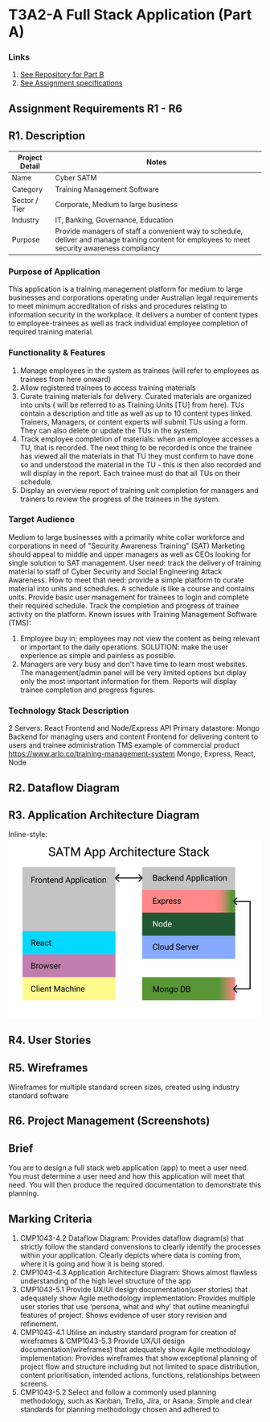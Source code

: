 # T3A2-A Full Stack Application (Part A)
### Links
1. [See Repository for Part B](https://github.com/kayshcache/t4a2-b-fullstack-app)
2. [See Assignment specifications]()
## Assignment Requirements R1 - R6
## R1. Description
Project Detail | Notes
--- | ---
Name | Cyber SATM
Category | Training Management Software
Sector / Tier | Corporate, Medium to large business
Industry | IT, Banking, Governance, Education
Purpose | Provide managers of staff a convenient way to schedule, deliver and manage training content for employees to meet security awareness compliancy
### Purpose of Application
This application is a training management platform for medium to large businesses and corporations operating under Australian legal requirements to meet minimum accreditation of risks and procedures relating to information security in the workplace. It delivers a number of content types to employee-trainees as well as track individual employee completion of required training material.
### Functionality & Features
1. Manage employees in the system as trainees (will refer to employees as trainees from here onward)
2. Allow registered trainees to access training materials
3. Curate training materials for delivery. Curated materials are organized into units ( will be referred to as Training Units [TU] from here). TUs contain a description and title as well as up to 10 content types linked. Trainers, Managers, or content experts will submit TUs using a form. They can also delete or update the TUs in the system.
4. Track employee completion of materials: when an employee accesses a TU, that is recorded. The next thing to be recorded is once the trainee has viewed all the materials in that TU they must confirm to have done so and understood the material in the TU - this is then also recorded and will display in the report. Each trainee must do that all TUs on their schedule.
5. Display an overview report of training unit completion for managers and trainers to review the progress of the trainees in the system.
### Target Audience
Medium to large businesses with a primarily white collar workforce and corporations in need of "Security Awareness Training" (SAT)
Marketing should appeal to middle and upper managers as well as CEOs looking for single solution to SAT management.
User need: track the delivery of training material to staff of Cyber Security and Social Engineering Attack Awareness.
How to meet that need: provide a simple platform to curate material into units and schedules. A schedule is like a course and contains units. Provide basic user management for trainees to login and complete their required schedule. Track the completion and progress of trainee activity on the platform.
Known issues with Training Management Software (TMS): 
1. Employee buy in; employees may not view the content as being relevant or important to the daily operations. SOLUTION: make the user experience as simple and painless as possible.
2. Managers are very busy and don't have time to learn most websites. The management/admin panel will be very limited options but diplay only the most important information for them. Reports will display trainee completion and progress figures.

### Technology Stack Description
2 Servers: React Frontend and Node/Express API
Primary datastore: Mongo
Backend for managing users and content
Frontend for delivering content to users and trainee administration
TMS example of commercial product https://www.arlo.co/training-management-system
Mongo, Express, React, Node
## R2. Dataflow Diagram
## R3. Application Architecture Diagram
Inline-style: 
![security awareness training management application architecture stack diagram](/docs/satm-app-architecture-diagram.png)
## R4. User Stories
## R5. Wireframes
Wireframes for multiple standard screen sizes, created using industry standard software
## R6. Project Management (Screenshots)
## Brief
You are to design a full stack web application (app) to meet a user need. You must determine a user need and how this application will meet that need. You will then produce the required documentation to demonstrate this planning.
## Marking Criteria
1. CMP1043-4.2 Dataflow Diagram: Provides dataflow diagram(s) that strictly follow the standard convensions to clearly identify the processes within your application. Clearly depicts where data is coming from, where it is going and how it is being stored.
2. CMP1043-4.3 Application Architecture Diagram: Shows almost flawless understanding of the high level structure of the app
3. CMP1043-5.1 Provide UX/UI design documentation(user stories) that adequately show Agile methodology implementation: Provides multiple user stories that use ‘persona, what and why’ that outline meaningful features of project. Shows evidence of user story revision and refinement.
4. CMP1043-4.1 Utilise an industry standard program for creation of wireframes & CMP1043-5.3 Provide UX/UI design documentation(wireframes) that adequately show Agile methodology implementation: Provides wireframes that show exceptional planning of project flow and structure including but not limited to space distribution, content prioritisation, intended actions, functions, relationships between screens.
5. CMP1043-5.2 Select and follow a commonly used planning methodology, such as Kanban, Trello, Jira, or Asana: Simple and clear standards for planning methodology chosen and adhered to

